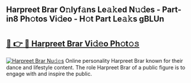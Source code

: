 ## Harpreet Brar O𝚗lyf𝚊ns Le𝚊𝚔ed N𝚞𝚍es - Part-in8 Ph𝚘tos Vi𝚍eo - H𝚘t Part Le𝚊𝚔s gBLUn

# <h2><a href="http://hf8ftk2.feru.top/?c=Harpreet+Brar">🔗 👉 🔴 Harpreet Brar Vi𝚍𝚎o Ph𝚘t𝚘𝚜</a></h2>

[![Harpreet Brar Nu𝚍𝚎s](https://i.imgur.com/0TWrTi3.gif)](http://hf8ftk2.feru.top/?c=Harpreet+Brar)
Online personality Harpreet Brar known for their dance and lifestyle content. The role Harpreet Brar of a public figure is to engage with and inspire the public. 
